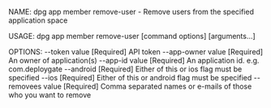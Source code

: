 NAME:
   dpg app member remove-user - Remove users from the specified application space

USAGE:
   dpg app member remove-user [command options] [arguments...]

OPTIONS:
   --token value      [Required] API token
   --app-owner value  [Required] An owner of application(s)
   --app-id value     [Required] An application id. e.g. com.deploygate
   --android          [Required] Either of this or ios flag must be specified
   --ios              [Required] Either of this or android flag must be specified
   --removees value   [Required] Comma separated names or e-mails of those who you want to remove
   
